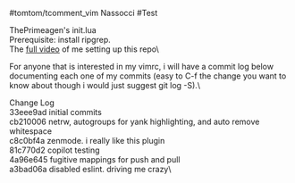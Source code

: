 #tomtom/tcomment_vim Nassocci #Test

ThePrimeagen's init.lua\
Prerequisite: install ripgrep.\
The [full video](https://www.youtube.com/watch?v=w7i4amO_zaE) of me setting up this repo\


For anyone that is interested in my vimrc, i will have a commit log below documenting each one of my commits (easy to C-f the change you want to know about though i would just suggest git log -S).\

Change Log\
33eee9ad initial commits\
cb210006 netrw, autogroups for yank highlighting, and auto remove whitespace\
c8c0bf4a zenmode. i really like this plugin\
81c770d2 copilot testing\
4a96e645 fugitive mappings for push and pull\
a3bad06a disabled eslint. driving me crazy\
